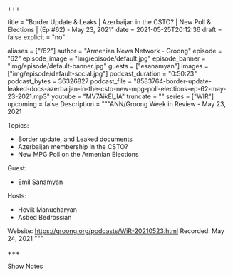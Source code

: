 
+++

title = "Border Update & Leaks | Azerbaijan in the CSTO? | New Poll & Elections | (Ep #62) - May 23, 2021"
date = 2021-05-25T20:12:36
draft = false
explicit = "no"

aliases = ["/62"]
author = "Armenian News Network - Groong"
episode = "62"
episode_image = "img/episode/default.jpg"
episode_banner = "img/episode/default-banner.jpg"
guests = ["esanamyan"]
images = ["img/episode/default-social.jpg"]
podcast_duration = "0:50:23"
podcast_bytes = 36326827
podcast_file = "8583764-border-update-leaked-docs-azerbaijan-in-the-csto-new-mpg-poll-elections-ep-62-may-23-2021.mp3"
youtube = "MV7AikEl_IA"
truncate = ""
series = ["WIR"]
upcoming = false
Description = """ANN/Groong Week in Review - May 23, 2021

Topics:
- Border update, and Leaked documents 
- Azerbaijan membership in the CSTO?
- New MPG Poll on the Armenian Elections

Guest:
- Emil Sanamyan

Hosts:
- Hovik Manucharyan
- Asbed Bedrossian

Website: https://groong.org/podcasts/WiR-20210523.html
Recorded: May 24, 2021
"""

+++

Show Notes

